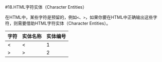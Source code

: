#18.HTML字符实体（Character Entities）

在HTML中，某些字符是预留的，例如`<`、`>`，如果你要在HTML中正确输出这些字符，则需要借助HTML字符实体（Character Entities）。

字符   |实体名称    |实体编号
-------|------------|------------
<      |&lt;        |1
>      |&gt;        |2
